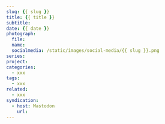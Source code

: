 ```yaml
---
slug: {{ slug }}
title: {{ title }}
subtitle: 
date: {{ date }}
photograph: 
  file: 
  name: 
  socialmedia: /static/images/social-media/{{ slug }}.png
series: 
project: 
categories:
  - xxx
tags:
  - xxx
related:
  - xxx
syndication:
  - host: Mastodon
    url: 
---
```



<!-- more -->
